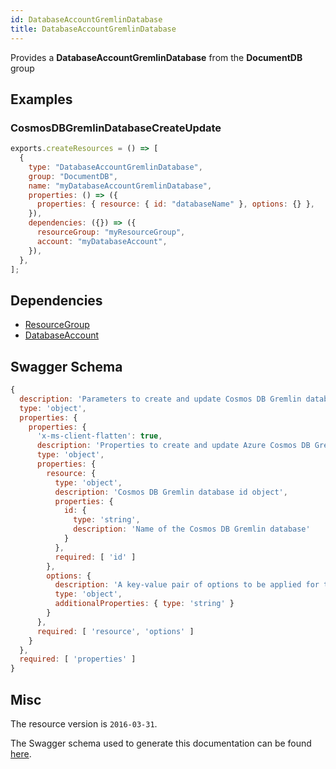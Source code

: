 ```yaml
---
id: DatabaseAccountGremlinDatabase
title: DatabaseAccountGremlinDatabase
---
```

Provides a **DatabaseAccountGremlinDatabase** from the **DocumentDB** group
## Examples
### CosmosDBGremlinDatabaseCreateUpdate
```js
exports.createResources = () => [
  {
    type: "DatabaseAccountGremlinDatabase",
    group: "DocumentDB",
    name: "myDatabaseAccountGremlinDatabase",
    properties: () => ({
      properties: { resource: { id: "databaseName" }, options: {} },
    }),
    dependencies: ({}) => ({
      resourceGroup: "myResourceGroup",
      account: "myDatabaseAccount",
    }),
  },
];

```
## Dependencies
- [ResourceGroup](../Resources/ResourceGroup.md)
- [DatabaseAccount](../DocumentDB/DatabaseAccount.md)
## Swagger Schema
```js
{
  description: 'Parameters to create and update Cosmos DB Gremlin database.',
  type: 'object',
  properties: {
    properties: {
      'x-ms-client-flatten': true,
      description: 'Properties to create and update Azure Cosmos DB Gremlin database.',
      type: 'object',
      properties: {
        resource: {
          type: 'object',
          description: 'Cosmos DB Gremlin database id object',
          properties: {
            id: {
              type: 'string',
              description: 'Name of the Cosmos DB Gremlin database'
            }
          },
          required: [ 'id' ]
        },
        options: {
          description: 'A key-value pair of options to be applied for the request. This corresponds to the headers sent with the request.',
          type: 'object',
          additionalProperties: { type: 'string' }
        }
      },
      required: [ 'resource', 'options' ]
    }
  },
  required: [ 'properties' ]
}
```
## Misc
The resource version is `2016-03-31`.

The Swagger schema used to generate this documentation can be found [here](https://github.com/Azure/azure-rest-api-specs/tree/main/specification/cosmos-db/resource-manager/Microsoft.DocumentDB/stable/2016-03-31/cosmos-db.json).
